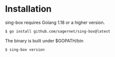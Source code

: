 # Installation

sing-box requires Golang 1.18 or a higher version.

```bash
$ go install github.com/sagernet/sing-box@latest
```

The binary is built under $GOPATH/bin

```bash
$ sing-box version
```
